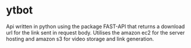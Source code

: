 # ytbot
Api written in python using the package FAST-API that returns a download url for the link sent in request body. Utilises the amazon ec2 for the server hosting and amazon s3 for video storage and link generation. 
